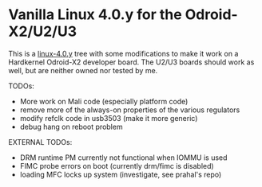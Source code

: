 # Vanilla Linux 4.0.y for the Odroid-X2/U2/U3

This is a [linux-4.0.y](https://git.kernel.org/cgit/linux/kernel/git/stable/linux-stable.git/log/?h=linux-4.0.y) tree with some modifications to make it work on a Hardkernel Odroid-X2 developer board. The U2/U3 boards should work as well, but are neither owned nor tested by me.


TODOs:

   - More work on Mali code (especially platform code)
   - remove more of the always-on properties of the various regulators
   - modify refclk code in usb3503 (make it more generic)
   - debug hang on reboot problem

EXTERNAL TODOs:

   - DRM runtime PM currently not functional when IOMMU is used
   - FIMC probe errors on boot (currently drm/fimc is disabled)
   - loading MFC locks up system (investigate, see prahal's repo)
